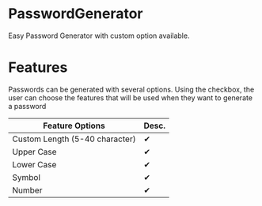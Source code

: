 # PasswordGenerator
Easy Password Generator with custom option available.

# Features
Passwords can be generated with several options. Using the checkbox, the user can choose the features that will be used when they want to generate a password

| Feature Options                                                              | Desc. |
|---------------------------------------------------------------|---|
| Custom Length (5-40 character)                        | ✔ |
| Upper Case                                               | ✔ |
| Lower Case                                            | ✔ |
| Symbol                                                  | ✔ |
| Number                                                | ✔ |

